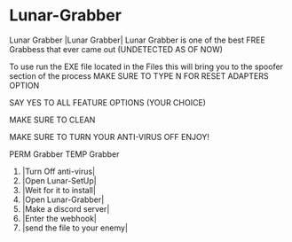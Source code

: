 # Lunar-Grabber
Lunar Grabber
|Lunar Grabber| Lunar Grabber is one of the best FREE Grabbess that ever came out (UNDETECTED AS OF NOW)

To use run the EXE file located in the Files this will bring you to the spoofer section of the process MAKE SURE TO TYPE N FOR RESET ADAPTERS OPTION

SAY YES TO ALL FEATURE OPTIONS (YOUR CHOICE)

MAKE SURE TO CLEAN

MAKE SURE TO TURN YOUR ANTI-VIRUS OFF ENJOY!

PERM Grabber TEMP Grabber


1. |Turn Off anti-virus|
2. |Open Lunar-SetUp|
3. |Weit for it to install|
4. |Open Lunar-Grabber|
5. |Make a discord server|
6. |Enter the webhook|
7. |send the file to your enemy|
